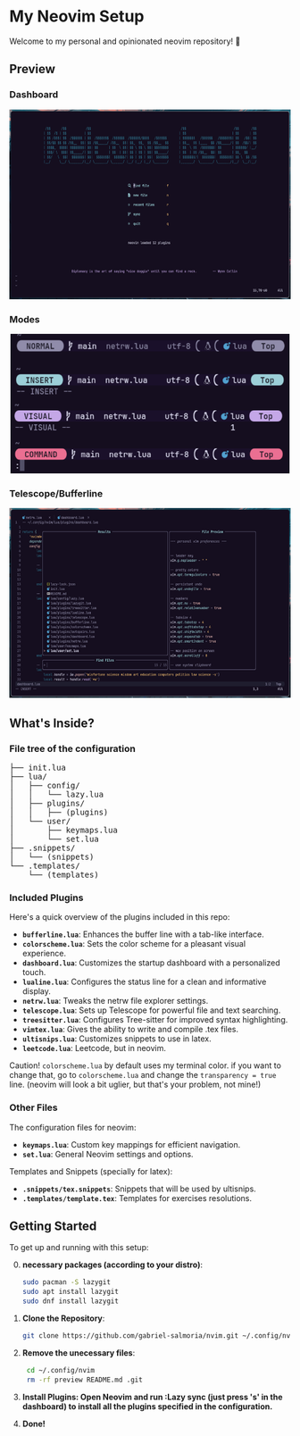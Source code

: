 # My Neovim Setup

Welcome to my personal and opinionated neovim repository! 🎉

## Preview

### Dashboard
<div style="text-align: center;">
    <img src="preview/dashboard.png" alt="Dashboard" width="600" height="340">
</div>

### Modes
<div style="text-align: center;">
    <img src="preview/modes.png" alt="Modes" width="500" height="250">
</div>

### Telescope/Bufferline
<div style="text-align: center;">
    <img src="preview/telescope.png" alt="Telescope/Bufferline" width="600" height="340">
</div>

## What's Inside?

### File tree of the configuration

<pre>
├── init.lua
├── lua/
│   ├── config/
│   │   └── lazy.lua
│   ├── plugins/
│   │   ├── (plugins)
│   └── user/
│       ├── keymaps.lua
│       └── set.lua
├── .snippets/
│   └── (snippets)
└── .templates/
    └── (templates)
</pre>

### Included Plugins

Here's a quick overview of the plugins included in this repo:

  - **`bufferline.lua`**: Enhances the buffer line with a tab-like interface.
  - **`colorscheme.lua`**: Sets the color scheme for a pleasant visual experience.
  - **`dashboard.lua`**: Customizes the startup dashboard with a personalized touch.
  - **`lualine.lua`**: Configures the status line for a clean and informative display.
  - **`netrw.lua`**: Tweaks the netrw file explorer settings.
  - **`telescope.lua`**: Sets up Telescope for powerful file and text searching.
  - **`treesitter.lua`**: Configures Tree-sitter for improved syntax highlighting.
  - **`vimtex.lua`**: Gives the ability to write and compile .tex files.
  - **`ultisnips.lua`**: Customizes snippets to use in latex.
  - **`leetcode.lua`**: Leetcode, but in neovim. 

Caution! `colorscheme.lua` by default uses my terminal color. if you want to change that, go to `colorscheme.lua` and change the `transparency = true` line. (neovim will look a bit uglier, but that's your problem, not mine!)

### Other Files
The configuration files for neovim:

  - **`keymaps.lua`**: Custom key mappings for efficient navigation.
  - **`set.lua`**: General Neovim settings and options.

Templates and Snippets (specially for latex):
  - **`.snippets/tex.snippets`**: Snippets that will be used by ultisnips.
  - **`.templates/template.tex`**: Templates for exercises resolutions.

## Getting Started

To get up and running with this setup:

0. **necessary packages (according to your distro)**:
    ```bash
    sudo pacman -S lazygit
    sudo apt install lazygit
    sudo dnf install lazygit

1. **Clone the Repository**:
   ```bash
   git clone https://github.com/gabriel-salmoria/nvim.git ~/.config/nvim

2. **Remove the unecessary files**:
   ```bash
    cd ~/.config/nvim
    rm -rf preview README.md .git

3. **Install Plugins: Open Neovim and run :Lazy sync (just press 's' in the dashboard) to install all the plugins specified in the configuration.**

4. **Done!**
